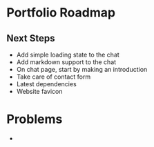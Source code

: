 # Portfolio Roadmap

## Next Steps

- Add simple loading state to the chat
- Add markdown support to the chat
- On chat page, start by making an introduction
- Take care of contact form
- Latest dependencies
- Website favicon

# Problems

-

